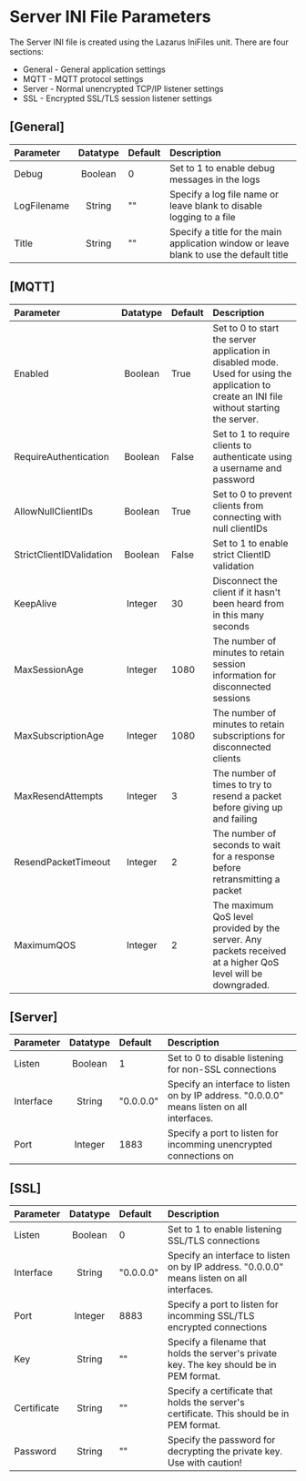 # Server INI File Parameters

The Server INI file is created using the Lazarus IniFiles unit. There are four sections: 

* General - General application settings
* MQTT - MQTT protocol settings
* Server - Normal unencrypted TCP/IP listener settings
* SSL - Encrypted SSL/TLS session listener settings

## [General]

Parameter | Datatype | Default | Description
:--- | :---: | :--- | :---
Debug | Boolean | 0 | Set to 1 to enable debug messages in the logs 
LogFilename | String | "" | Specify a log file name or leave blank to disable logging to a file
Title | String | "" | Specify a title for the main application window or leave blank to use the default title

## [MQTT]

Parameter | Datatype | Default | Description
:--- | :---: | :--- | :---
Enabled | Boolean | True | Set to 0 to start the server application in disabled mode. Used for using the application to create an INI file without starting the server.
RequireAuthentication | Boolean | False | Set to 1 to require clients to authenticate using a username and password
AllowNullClientIDs | Boolean | True | Set to 0 to prevent clients from connecting with null clientIDs
StrictClientIDValidation | Boolean | False | Set to 1 to enable strict ClientID validation
KeepAlive | Integer | 30 | Disconnect the client if it hasn't been heard from in this many seconds
MaxSessionAge | Integer | 1080 | The number of minutes to retain session information for disconnected sessions
MaxSubscriptionAge | Integer | 1080 | The number of minutes to retain subscriptions for disconnected clients
MaxResendAttempts | Integer | 3 | The number of times to try to resend a packet before giving up and failing
ResendPacketTimeout | Integer | 2 | The number of seconds to wait for a response before retransmitting a packet
MaximumQOS | Integer | 2 | The maximum QoS level provided by the server. Any packets received at a higher QoS level will be downgraded. 

## [Server]

Parameter | Datatype | Default | Description
:--- | :---: | :--- | :---
Listen | Boolean | 1 | Set to 0 to disable listening for non-SSL connections
Interface | String | "0.0.0.0" | Specify an interface to listen on by IP address. "0.0.0.0" means listen on all interfaces.
Port | Integer | 1883 | Specify a port to listen for incomming unencrypted connections on

## [SSL]

Parameter | Datatype | Default | Description
:--- | :---: | :--- | :---
Listen | Boolean | 0 | Set to 1 to enable listening SSL/TLS connections
Interface | String | "0.0.0.0" | Specify an interface to listen on by IP address. "0.0.0.0" means listen on all interfaces.
Port | Integer | 8883 | Specify a port to listen for incomming SSL/TLS encrypted connections
Key | String | "" | Specify a filename that holds the server's private key. The key should be in PEM format.
Certificate | String | "" | Specify a certificate that holds the server's certificate. This should be in PEM format.
Password | String | "" | Specify the password for decrypting the private key. Use with caution! 
